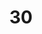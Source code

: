 ---
title: "30"
imageurl: "https://imgs1.thamizhnation.org/assets/30.webp"
dwnurl: "https://imgs1.thamizhnation.org/img/30.jpg"
tags: ['thalaivar']
---
